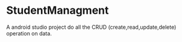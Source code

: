 # StudentManagment
A android studio project do all the CRUD (create,read,update,delete) operation on data.
